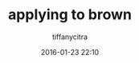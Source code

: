---
title: "applying to brown"
layout: post
date: 2016-01-23 22:10
tag: [indonesia mengglobal]
# image: ../assets/images/projects/thumbnail/aceh.jpg
# headerImage: true
writing: true
hidden: true # don't count this post in blog pagination
description: "This is a simple and minimalist template for Jekyll for those who likes to eat noodles."
jemoji: '<img class="emoji" title=":satellite:" alt=":satellite:" src="https://assets-cdn.github.com/images/icons/emoji/unicode/1f4e1.png" height="20" width="20" align="absmiddle">'
category: im
author: tiffanycitra
externalLink: 'http://indonesiamengglobal.com/2013/05/applying-to-brown/'
---